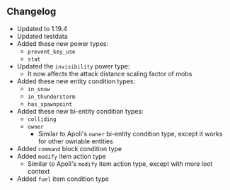 ##  Changelog

* Updated to 1.19.4
* Updated testdata
* Added these new power types:
    * `prevent_key_use`
    * `stat`
* Updated the `invisibility` power type:
    * It now affects the attack distance scaling factor of mobs
* Added these new entity condition types:
    * `in_snow`
    * `in_thunderstorm`
    * `has_spawnpoint`
* Added these new bi-entity condition types:
    * `colliding`
    * `owner`
        * Similar to Apoli's `owner` bi-entity condition type, except it works for other ownable entities
* Added `command` block condition type
* Added `modify` item action type
    * Similar to Apoli's `modify` item action type, except with more loot context
* Added `fuel` item condition type

